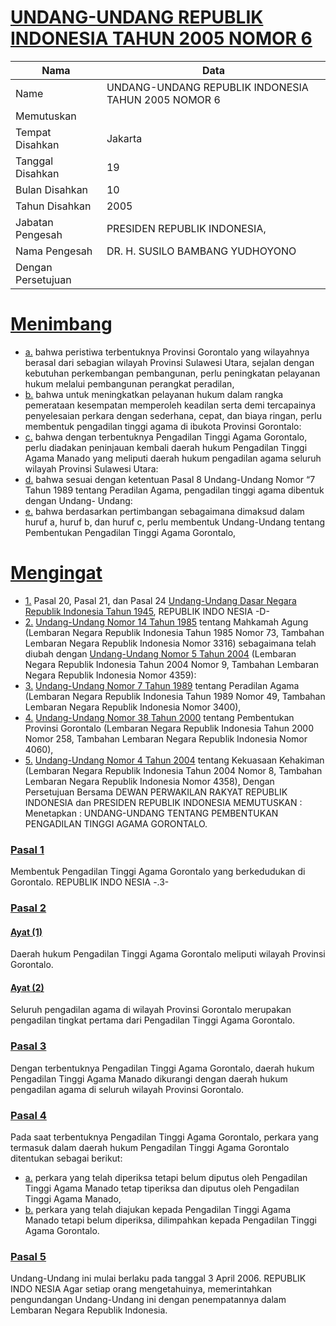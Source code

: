 # [UNDANG-UNDANG REPUBLIK INDONESIA TAHUN 2005 NOMOR 6](http://example.org/legal/document/uu/2005/6)

| Nama | Data |
| ------ | ----- |
|Name|UNDANG-UNDANG REPUBLIK INDONESIA TAHUN 2005 NOMOR 6|
|Memutuskan||
|Tempat Disahkan|Jakarta|
|Tanggal Disahkan|19|
|Bulan Disahkan|10|
|Tahun Disahkan|2005|
|Jabatan Pengesah|PRESIDEN REPUBLIK INDONESIA,|
|Nama Pengesah|DR. H. SUSILO BAMBANG YUDHOYONO|
|Dengan Persetujuan||
# [Menimbang](http://example.org/legal/document/uu/2005/6/menimbang)

* [a.](http://example.org/legal/document/uu/2005/6/menimbang/point/a) bahwa peristiwa terbentuknya Provinsi Gorontalo yang wilayahnya berasal dari sebagian wilayah Provinsi Sulawesi Utara, sejalan dengan kebutuhan perkembangan pembangunan, perlu peningkatan pelayanan hukum melalui pembangunan perangkat peradilan,
* [b.](http://example.org/legal/document/uu/2005/6/menimbang/point/b) bahwa untuk meningkatkan pelayanan hukum dalam rangka pemerataan kesempatan memperoleh keadilan serta demi tercapainya penyelesaian perkara dengan sederhana, cepat, dan biaya ringan, perlu membentuk pengadilan tinggi agama di ibukota Provinsi Gorontalo:
* [c.](http://example.org/legal/document/uu/2005/6/menimbang/point/c) bahwa dengan terbentuknya Pengadilan Tinggi Agama Gorontalo, perlu diadakan peninjauan kembali daerah hukum Pengadilan Tinggi Agama Manado yang meliputi daerah hukum pengadilan agama seluruh wilayah Provinsi Sulawesi Utara:
* [d.](http://example.org/legal/document/uu/2005/6/menimbang/point/d) bahwa sesuai dengan ketentuan Pasal 8 Undang-Undang Nomor “7 Tahun 1989 tentang Peradilan Agama, pengadilan tinggi agama dibentuk dengan Undang- Undang:
* [e.](http://example.org/legal/document/uu/2005/6/menimbang/point/e) bahwa berdasarkan pertimbangan sebagaimana dimaksud dalam huruf a, huruf b, dan huruf c, perlu membentuk Undang-Undang tentang Pembentukan Pengadilan Tinggi Agama Gorontalo,
# [Mengingat](http://example.org/legal/document/uu/2005/6/mengingat)

* [1.](http://example.org/legal/document/uu/2005/6/mengingat/point/0001) Pasal 20, Pasal 21, dan Pasal 24 [Undang-Undang Dasar Negara Republik Indonesia Tahun 1945](http://example.org/legal/document/uu), REPUBLIK INDO NESIA -D-
* [2.](http://example.org/legal/document/uu/2005/6/mengingat/point/0002) [Undang-Undang Nomor 14 Tahun 1985](http://example.org/legal/document/uu/1985/14) tentang Mahkamah Agung (Lembaran Negara Republik Indonesia Tahun 1985 Nomor 73, Tambahan Lembaran Negara Republik Indonesia Nomor 3316) sebagaimana telah diubah dengan [Undang-Undang Nomor 5 Tahun 2004](http://example.org/legal/document/uu/2004/5) (Lembaran Negara Republik Indonesia Tahun 2004 Nomor 9, Tambahan Lembaran Negara Republik Indonesia Nomor 4359):
* [3.](http://example.org/legal/document/uu/2005/6/mengingat/point/0003) [Undang-Undang Nomor 7 Tahun 1989](http://example.org/legal/document/uu/1989/7) tentang Peradilan Agama (Lembaran Negara Republik Indonesia Tahun 1989 Nomor 49, Tambahan Lembaran Negara Republik Indonesia Nomor 3400),
* [4.](http://example.org/legal/document/uu/2005/6/mengingat/point/0004) [Undang-Undang Nomor 38 Tahun 2000](http://example.org/legal/document/uu/2000/38) tentang Pembentukan Provinsi Gorontalo (Lembaran Negara Republik Indonesia Tahun 2000 Nomor 258, Tambahan Lembaran Negara Republik Indonesia Nomor 4060),
* [5.](http://example.org/legal/document/uu/2005/6/mengingat/point/0005) [Undang-Undang Nomor 4 Tahun 2004](http://example.org/legal/document/uu/2004/4) tentang Kekuasaan Kehakiman (Lembaran Negara Republik Indonesia Tahun 2004 Nomor 8, Tambahan Lembaran Negara Republik Indonesia Nomor 4358), Dengan Persetujuan Bersama DEWAN PERWAKILAN RAKYAT REPUBLIK INDONESIA dan PRESIDEN REPUBLIK INDONESIA MEMUTUSKAN : Menetapkan : UNDANG-UNDANG TENTANG PEMBENTUKAN PENGADILAN TINGGI AGAMA GORONTALO.

### [Pasal 1](http://example.org/legal/document/uu/2005/6/pasal/0001)
Membentuk Pengadilan Tinggi Agama Gorontalo yang berkedudukan di Gorontalo. REPUBLIK INDO NESIA -.3-


### [Pasal 2](http://example.org/legal/document/uu/2005/6/pasal/0002)

#### [Ayat (1)](http://example.org/legal/document/uu/2005/6/pasal/0002/version/20051019/ayat/0001)
Daerah hukum Pengadilan Tinggi Agama Gorontalo meliputi wilayah Provinsi Gorontalo.

#### [Ayat (2)](http://example.org/legal/document/uu/2005/6/pasal/0002/version/20051019/ayat/0002)
Seluruh pengadilan agama di wilayah Provinsi Gorontalo merupakan pengadilan tingkat pertama dari Pengadilan Tinggi Agama Gorontalo.


### [Pasal 3](http://example.org/legal/document/uu/2005/6/pasal/0003)
Dengan terbentuknya Pengadilan Tinggi Agama Gorontalo, daerah hukum Pengadilan Tinggi Agama Manado dikurangi dengan daerah hukum pengadilan agama di seluruh wilayah Provinsi Gorontalo.


### [Pasal 4](http://example.org/legal/document/uu/2005/6/pasal/0004)
Pada saat terbentuknya Pengadilan Tinggi Agama Gorontalo, perkara yang termasuk dalam daerah hukum Pengadilan Tinggi Agama Gorontalo ditentukan sebagai berikut:
* [a.](http://example.org/legal/document/uu/2005/6/pasal/0004/version/20051019/point/a) perkara yang telah diperiksa tetapi belum diputus oleh Pengadilan Tinggi Agama Manado tetap tiperiksa dan diputus oleh Pengadilan Tinggi Agama Manado,
* [b.](http://example.org/legal/document/uu/2005/6/pasal/0004/version/20051019/point/b) perkara yang telah diajukan kepada Pengadilan Tinggi Agama Manado tetapi belum diperiksa, dilimpahkan kepada Pengadilan Tinggi Agama Gorontalo.


### [Pasal 5](http://example.org/legal/document/uu/2005/6/pasal/0005)
Undang-Undang ini mulai berlaku pada tanggal 3 April 2006. REPUBLIK INDO NESIA Agar setiap orang mengetahuinya, memerintahkan pengundangan Undang-Undang ini dengan penempatannya dalam Lembaran Negara Republik Indonesia.
